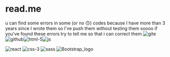 # read.me
 
 u can find some errors in some (or no 🙃) codes because I have more than 3 years since I wrote them so I've push them without testing them soooo if you've found these errors try to tell me so that i can correct them 
![gite](https://github.com/user-attachments/assets/ca6b1ee8-0e0a-4f04-8782-45d06129f57a)![github](https://github.com/user-attachments/assets/41a329ff-0a66-4dc4-9b7f-adf3c9757c43)![html-5](https://github.com/user-attachments/assets/819367d4-2878-467d-9d46-f72cbaef6a7c)![js](https://github.com/user-attachments/assets/1f268bd8-06ef-4f6e-8880-731839bd4e47)

![react](https://github.com/user-attachments/assets/e2eb8fc8-2ff6-4bfd-8ea5-531912387aa8)
![css-3](https://github.com/user-attachments/assets/6c71115e-648f-419a-b566-effa9f4368a9)
![sass](https://github.com/user-attachments/assets/71af62c4-79f1-4da6-a8cb-b7a6bee79d84)
![Bootstrap_logo](https://github.com/user-attachments/assets/dbacab77-899d-4cf0-aaac-efc0bde46978)
